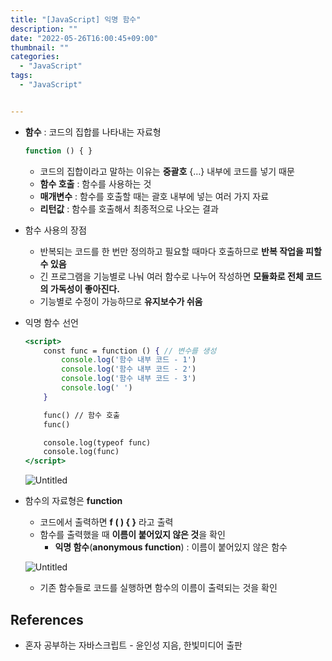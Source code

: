 ```yaml
---
title: "[JavaScript] 익명 함수"
description: ""
date: "2022-05-26T16:00:45+09:00"
thumbnail: ""
categories:
  - "JavaScript"
tags:
  - "JavaScript"


---
```

<!--more-->

- **함수** : 코드의 집합를 나타내는 자료형
    
    ```jsx
    function () { }
    ```
    
    - 코드의 집합이라고 말하는 이유는 **중괄호** {…} 내부에 코드를 넣기 때문
    - **함수 호출** : 함수를 사용하는 것
    - **매개변수** : 함수를 호출할 때는 괄호 내부에 넣는 여러 가지 자료
    - **리턴값** : 함수를 호출해서 최종적으로 나오는 결과
- 함수 사용의 장점
    - 반복되는 코드를 한 번만 정의하고 필요할 때마다 호출하므로 **반복 작업을 피할 수 있음**
    - 긴 프로그램을 기능별로 나눠 여러 함수로 나누어 작성하면 **모듈화로 전체 코드의 가독성이 좋아진다.**
    - 기능별로 수정이 가능하므로 **유지보수가 쉬움**
- 익명 함수 선언
    
    ```jsx
    <script>
    	const func = function () { // 변수를 생성
    		console.log('함수 내부 코드 - 1')
    		console.log('함수 내부 코드 - 2')
    		console.log('함수 내부 코드 - 3')
    		console.log(' ')
    	}
    
    	func() // 함수 호출
    	func()
    
    	console.log(typeof func)
    	console.log(func)
    </script>
    ```
    
    ![Untitled](/images/lang_javascript/study/JavaScript_익명_함수//Untitled.png)
    
- 함수의 자료형은 **function**
    - 코드에서 출력하면 **f ( ) { }** 라고 출력
    - 함수를 출력했을 때 **이름이 붙어있지 않은 것**을 확인
        - **익명 함수**(**anonymous function**) : 이름이 붙어있지 않은 함수
    
    ![Untitled](/images/lang_javascript/study/JavaScript_익명_함수//Untitled%201.png)
    
    - 기존 함수들로 코드를 실행하면 함수의 이름이 출력되는 것을 확인

## References

- 혼자 공부하는 자바스크립트 - 윤인성 지음, 한빛미디어 출판